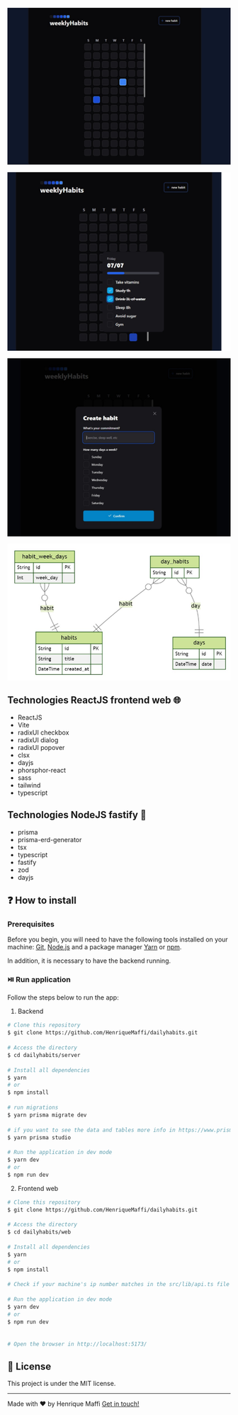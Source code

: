 ![WeeklyHabits Index Page](./public/weeklyHabitsIndex.jpg)

![Daily habit popover](./public/dayHabit.jpg)

![Habit Creation Screen](./public/createhabitscreen.jpg)

![Database Representation](./public/db.jpg)

## Technologies ReactJS frontend web 🌐

- ReactJS
- Vite
- radixUI checkbox
- radixUI dialog
- radixUI popover
- clsx
- dayjs
- phorsphor-react
- sass
- tailwind
- typescript

## Technologies NodeJS fastify 🔌

- prisma
- prisma-erd-generator
- tsx
- typescript
- fastify
- zod
- dayjs

## ❓ How to install

### Prerequisites

Before you begin, you will need to have the following tools installed on your machine: [Git](https://git-scm.com), [Node.js](https://nodejs.org/en/) and a package manager [Yarn](https://yarnpkg.com/) or [npm](https://www.npmjs.com/).

In addition, it is necessary to have the backend running.

### ⏯️ Run application

Follow the steps below to run the app:

1. Backend

```bash
# Clone this repository
$ git clone https://github.com/HenriqueMaffi/dailyhabits.git

# Access the directory
$ cd dailyhabits/server

# Install all dependencies
$ yarn
# or
$ npm install

# run migrations
$ yarn prisma migrate dev

# if you want to see the data and tables more info in https://www.prisma.io/docs
$ yarn prisma studio

# Run the application in dev mode
$ yarn dev
# or
$ npm run dev

```

2. Frontend web

```bash
# Clone this repository
$ git clone https://github.com/HenriqueMaffi/dailyhabits.git

# Access the directory
$ cd dailyhabits/web

# Install all dependencies
$ yarn
# or
$ npm install

# Check if your machine's ip number matches in the src/lib/api.ts file

# Run the application in dev mode
$ yarn dev
# or
$ npm run dev


# Open the browser in http://localhost:5173/

```

## :memo: License

This project is under the MIT license.

---

Made with ♥ by Henrique Maffi [Get in touch!](https://www.linkedin.com/in/henriquemaffi/)
